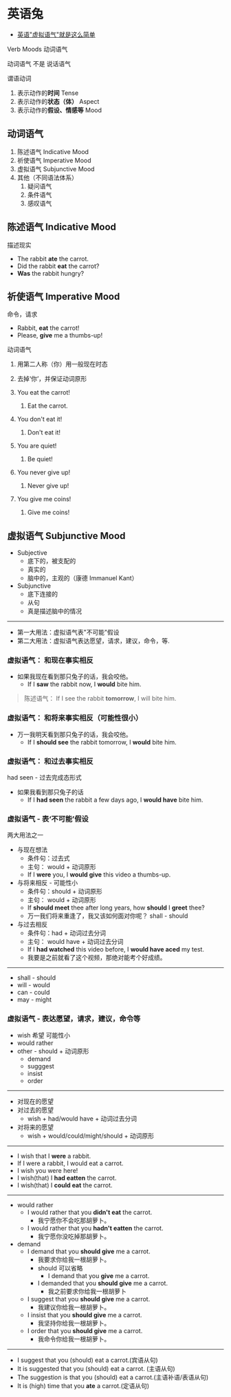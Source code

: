 # 英语兔

- [英语"虚拟语气"就是这么简单](https://www.youtube.com/watch?v=-Skm12wNLa8)

Verb Moods 动词语气

动词语气 不是 说话语气

谓语动词

1. 表示动作的**时间** Tense
2. 表示动作的**状态（体）** Aspect
3. 表示动作的**假设、情感等** Mood

## 动词语气

1. 陈述语气 Indicative Mood
2. 祈使语气 Imperative Mood
3. 虚拟语气 Subjunctive Mood
4. 其他（不同语法体系）
   1. 疑问语气
   2. 条件语气
   3. 感叹语气

## 陈述语气 Indicative Mood

描述现实

- The rabbit **ate** the carrot.
- Did the rabbit **eat** the carrot?
- **Was** the rabbit hungry?

## 祈使语气 Imperative Mood

命令，请求

- Rabbit, **eat** the carrot!
- Please, **give** me a thumbs-up!

动词语气

1. 用第二人称（你）用一般现在时态
2. 去掉‘你’，并保证动词原形

3. You eat the carrot!
   1. Eat the carrot.
4. You don't eat it!
   1. Don't eat it!
5. You are quiet!
   1. Be quiet!
6. You never give up!
   1. Never give up!
7. You give me coins!
   1. Give me coins!

## 虚拟语气 Subjunctive Mood

- Subjective
  - 底下的，被支配的
  - 真实的
  - 脑中的，主观的（康德 Immanuel Kant）
- Subjunctive
  - 底下连接的
  - 从句
  - 真是描述脑中的情况

---

- 第一大用法：虚拟语气表"不可能"假设
- 第二大用法：虚拟语气表达愿望，请求，建议，命令，等.

### 虚拟语气： 和现在事实相反

- 如果我现在看到那只兔子的话，我会咬他。
  - If I **saw** the rabbit now, I **would** bite him.

> 陈述语气： If I see the rabbit **tomorrow**, I will bite him.

### 虚拟语气： 和将来事实相反（可能性很小）

- 万一我明天看到那只兔子的话，我会咬他。
  - If I **should see** the rabbit tomorrow, I **would** bite him.

### 虚拟语气： 和过去事实相反

had seen - 过去完成态形式

- 如果我看到那只兔子的话
  - If I **had seen** the rabbit a few days ago, I **would have** bite him.

### 虚拟语气 - 表‘不可能’假设

两大用法之一

- 与现在想法
  - 条件句：过去式
  - 主句： would + 动词原形
  - If I **were** you, I **would give** this video a thumbs-up.
- 与将来相反 - 可能性小
  - 条件句：should + 动词原形
  - 主句： would + 动词原形
  - If **should meet** thee after long years, how **should** I **greet** thee?
  - 万一我们将来重逢了，我又该如何面对你呢？ shall - should
- 与过去相反
  - 条件句：had + 动词过去分词
  - 主句： would have + 动词过去分词
  - If I **had watched** this video before, I **would have aced** my test.
  - 我要是之前就看了这个视频，那绝对能考个好成绩。

---

- shall - should
- will - would
- can - could
- may - might

### 虚拟语气 - 表达愿望，请求，建议，命令等

- wish 希望 可能性小
- would rather
- other - should + 动词原形
  - demand
  - sugggest
  - insist
  - order

---

- 对现在的愿望
- 对过去的愿望
  - wish + had/would have + 动词过去分词
- 对将来的愿望
  - wish + would/could/might/should + 动词原形

---

- I wish that I **were** a rabbit.
- If I were a rabbit, I would eat a carrot.
- I wish you were here!
- I wish(that) I **had eatten** the carrot.
- I wish(that) I **could eat** the carrot.

---

- would rather
  - I would rather that you **didn't eat** the carrot.
    - 我宁愿你不会吃那胡萝卜。
  - I would rather that you **hadn't eatten** the carrot.
    - 我宁愿你没吃掉那胡萝卜。
- demand
  - I demand that you **should give** me a carrot.
    - 我要求你给我一根胡萝卜。
    - should 可以省略
      - I demand that you **give** me a carrot.
    - I demanded that you **should give** me a carrot.
      - 我之前要求你给我一根胡萝卜
  - I suggest that you **should give** me a carrot.
    - 我建议你给我一根胡萝卜。
  - I insist that you **should give** me a carrot.
    - 我坚持你给我一根胡萝卜。
  - I order that you **should give** me a carrot.
    - 我命令你给我一根胡萝卜。

---

- I suggest that you (should) eat a carrot.(宾语从句)
- It is suggested that you (should) eat a carrot. (主语从句)
- The suggestion is that you (should) eat a carrot.(主语补语/表语从句)
- It is (high) time that you **ate** a carrot.(定语从句)
